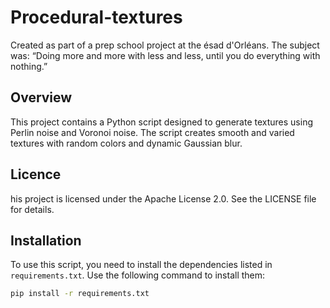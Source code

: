 # Procedural-textures

Created as part of a prep school project at the ésad d'Orléans. The subject was: “Doing more and more with less and less, until you do everything with nothing.”

## Overview

This project contains a Python script designed to generate textures using Perlin noise and Voronoi noise. The script creates smooth and varied textures with random colors and dynamic Gaussian blur.

## Licence

his project is licensed under the Apache License 2.0. See the LICENSE file for details.

## Installation

To use this script, you need to install the dependencies listed in `requirements.txt`. Use the following command to install them:

```bash
pip install -r requirements.txt


